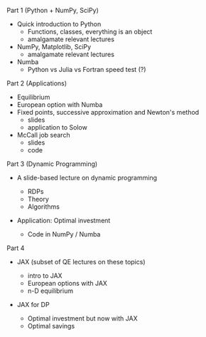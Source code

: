 
Part 1  (Python + NumPy, SciPy)

- Quick introduction to Python
    - Functions, classes, everything is an object
    - amalgamate relevant lectures
- NumPy, Matplotlib, SciPy
    - amalgamate relevant lectures
- Numba 
    - Python vs Julia vs Fortran speed test (?)

Part 2  (Applications)

- Equilibrium
- European option with Numba
- Fixed points, successive approximation and Newton's method 
    - slides
    - application to Solow
- McCall job search 
    - slides
    - code

Part 3 (Dynamic Programming)

- A slide-based lecture on dynamic programming 

    - RDPs
    - Theory
    - Algorithms

- Application: Optimal investment

    - Code in NumPy / Numba

Part 4

- JAX (subset of QE lectures on these topics)

    - intro to JAX
    - European options with JAX
    - n-D equilibrium

- JAX for DP

    - Optimal investment but now with JAX
    - Optimal savings


